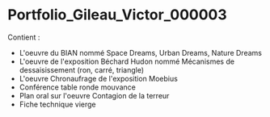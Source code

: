 # Portfolio_Gileau_Victor_000003

Contient :

- L'oeuvre du BIAN nommé Space Dreams, Urban Dreams, Nature Dreams
- L'oeuvre de l'exposition Béchard Hudon nommé Mécanismes de dessaisissement (ron, carré, triangle)
- L'oeuvre Chronaufrage de l'exposition Moebius
- Conférence table ronde mouvance
- Plan oral sur l'oeuvre Contagion de la terreur
- Fiche technique vierge
